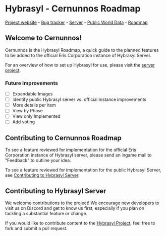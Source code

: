 # Hybrasyl - Cernunnos Roadmap

[Project website](http://hybrasyl.com/) -
[Bug tracker](https://www.hybrasyl.com/bugs/) -
[Server](https://github.com/hybrasyl/server) - 
[Public World Data](https://github.com/hybrasyl/ceridwen/) -
[Roadmap](https://hybrasyl.github.io/cernunnos/)


## **Welcome to Cernunnos!**

Cernunnos is the Hybrasyl Roadmap, a quick guide to the planned features to be added to the official Eris Corporation instance of Hybrasyl Server.

For an overview of how to set up Hybrasyl for use, please visit the [server project](https://github.com/hybrasyl/server).

### Future Improvements
- [ ] Expandable Images
- [ ] Identify public Hybrasyl server vs. official instance improvements
- [ ] More details per item
- [ ] View by Phase
- [ ] View only Implemented
- [ ] Add voting

## Contributing to Cernunnos Roadmap
To see a feature reviewed for implementation for the official Eris Corporation instance of Hybrasyl server, please send an ingame mail to "Feedback" to outline your idea.

To see a feature reviewed for implementation for the public Hybrasyl Server, see [Contributing to Hybrasyl Server](#contributing-to-hybrasyl-server).

## Contributing to Hybrasyl Server
We welcome contributions to the project! We encourage new developers to visit
us on Discord and get to know us first, especially if you plan on tackling a substantial feature or change.

If you would like to contribute content to the [Hybrasyl Project](https://github.com/hybrasyl/server), feel free to fork and submit a pull request.



